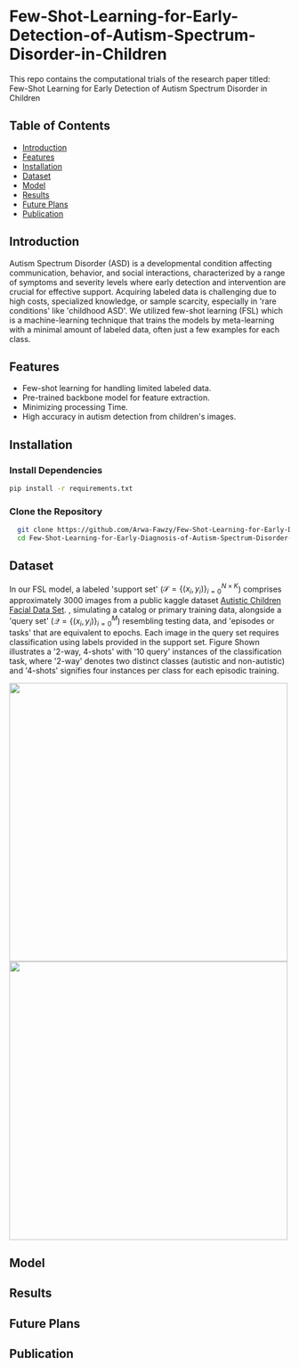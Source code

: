# Few-Shot-Learning-for-Early-Detection-of-Autism-Spectrum-Disorder-in-Children
This repo contains the computational trials of the research paper titled: Few-Shot Learning for Early Detection of Autism Spectrum Disorder in Children 

## Table of Contents

- [Introduction](#introduction)
- [Features](#features)
- [Installation](#installation)
- [Dataset](#dataset)
- [Model](#model)
- [Results](#results)
- [Future Plans](#future-plans)
- [Publication](#publication)

## Introduction

Autism Spectrum Disorder (ASD) is a developmental condition affecting communication, behavior, and social interactions, characterized by a range of symptoms and severity levels where early detection and intervention are crucial for effective support. Acquiring labeled data is challenging due to high costs, specialized knowledge, or sample scarcity, especially in 'rare conditions' like 'childhood ASD'. 
We utilized few-shot learning (FSL) which is a machine-learning technique that trains the models by meta-learning with a minimal amount of labeled data, often just a few examples for each class.

## Features

- Few-shot learning for handling limited labeled data.
- Pre-trained backbone model for feature extraction.
- Minimizing processing Time.
- High accuracy in autism detection from children's images.

## Installation

### Install Dependencies
```bash
pip install -r requirements.txt
```
### Clone the Repository

```bash
  git clone https://github.com/Arwa-Fawzy/Few-Shot-Learning-for-Early-Diagnosis-of-Autism-Spectrum-Disorder-in-Children.git
  cd Few-Shot-Learning-for-Early-Diagnosis-of-Autism-Spectrum-Disorder-in-Children
```
## Dataset

In our FSL model, a labeled 'support set' ($\mathcal{S}=\{(x_i, y_i)\}_{i=0}^{N \times K}$) comprises approximately 3000 images from a public kaggle dataset [Autistic Children Facial Data Set](https://www.kaggle.com/datasets/imrankhan77/autistic-children-facial-data-set). , simulating a catalog or primary training data, alongside a 'query set' ($\mathcal{Q}=\{(x_i, y_i)\}_{i=0}^{M}$) resembling testing data, and 'episodes or tasks' that are equivalent to epochs. Each image in the query set requires classification using labels provided in the support set. Figure Shown illustrates a '2-way, 4-shots' with '10 query' instances of the classification task, where '2-way' denotes two distinct classes (autistic and non-autistic) and '4-shots' signifies four instances per class for each episodic training.

<img src="https://github.com/user-attachments/assets/0dd29aad-ad26-4f49-81d0-3c5fe75c053c" width="500">
<br>
<img src="https://github.com/user-attachments/assets/b60ce155-5b46-4062-9349-020541b1ad36" width="500">



## Model

## Results

## Future Plans

## Publication


